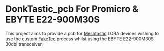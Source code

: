 # DonkTastic_pcb For Promicro & EBYTE E22-900M30S
This project aims to provide a pcb for [Meshtastic](https://meshtastic.org/) LORA devices wishing to use the custom [FakeTec](https://github.com/gargomoma/fakeTec_pcb?tab=readme-ov-file)
process whilst using the EBYTE E22-900M30S 30dbi transceiver.
